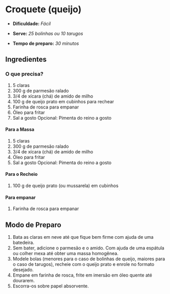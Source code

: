 # Croquete (queijo)

- **Dificuldade:** _Fácil_

- **Serve:** _25 bolinhas ou 10 tarugos_

- **Tempo de preparo:** _30 minutos_

## Ingredientes

### O que precisa?

1. 5 claras
1. 300 g de parmesão ralado
1. 3/4 de xícara (chá) de amido de milho
1. 100 g de queijo prato em cubinhos para rechear
1. Farinha de rosca para empanar
1. Óleo para fritar
1. Sal a gosto
   Opcional: Pimenta do reino a gosto

#### Para a Massa

1. 5 claras
1. 300 g de parmesão ralado
1. 3/4 de xícara (chá) de amido de milho
1. Óleo para fritar
1. Sal a gosto
   Opcional: Pimenta do reino a gosto

#### Para o Recheio

1. 100 g de queijo prato (ou mussarela) em cubinhos

#### Para empanar

1. Farinha de rosca para empanar

## Modo de Preparo

1. Bata as claras em neve até que fique bem firme com ajuda de uma batedeira.
1. Sem bater, adicione o parmesão e o amido. Com ajuda de uma espátula ou colher mexa até obter uma massa homogênea.
1. Modele bolas (menores para o caso de bolinhas de queijo, maiores para o caso de tarugos), recheie com o queijo prato e enrole no formato desejado.
1. Empane em farinha de rosca, frite em imersão em óleo quente até dourarem.
1. Escorra-os sobre papel absorvente.
